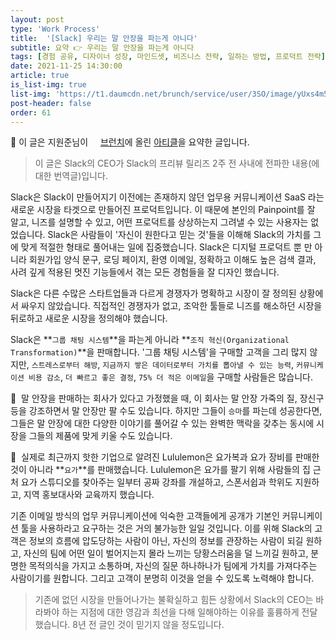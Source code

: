 ```yaml
---
layout: post
type: 'Work Process'
title:  '[Slack] 우리는 말 안장을 파는게 아니다'
subtitle: 요약 👉 우리는 말 안장을 파는게 아니다
tags: [경험 공유, 디자이너 성장, 마인드셋, 비즈니스 전략, 일하는 방법, 프로덕트 전략]
date: 2021-11-25 14:30:00
article: true
is_list-img: true
list-img: 'https://t1.daumcdn.net/brunch/service/user/3SO/image/yUxs4m5Ut2LZ8mUXp8gDIushUhc'
post-header: false
order: 61
---
```


<p class="text-gray">
 🔗 이 글은 지원준님이 <a href='https://brunch.co.kr/@wjchee/' target='blank' rel='nofollow' id='outlink1' onclick='clickedOutlink(outlink1)'><img src='https://www.google.com/s2/favicons?sz=64&domain=https://brunch.co.kr/' style='display:inline; height: 1em; position: relative; bottom: -2px; margin-right: 2px;'>브런치</a>에 올린 <a href='https://brunch.co.kr/@wjchee/3' target='blank' rel='nofollow' id='outlink2' onclick='clickedOutlink(outlink2)'>아티클</a>을 요약한 글입니다.
</p>

> 이 글은 Slack의 CEO가 Slack의 프리뷰 릴리즈 2주 전 사내에 전파한 내용(에 대한 번역글)입니다.

Slack은 Slack이 만들어지기 이전에는 존재하지 않던 업무용 커뮤니케이션 SaaS 라는 새로운 시장을 타겟으로 만들어진 프로덕트입니다. 이 때문에 본인의 Painpoint를 잘 알고, 니즈를 설명할 수 있고, 어떤 프로덕트를 상상하는지 그려낼 수 있는 사용자는 없었습니다. Slack은 사람들이 '자신이 원한다고 믿는 것'들을 이해해 Slack의 가치를 그에 맞게 적절한 형태로 풀어내는 일에 집중했습니다. Slack은 디지털 프로덕트 뿐 만 아니라 회원가입 양식 문구, 로딩 페이지, 환영 이메일, 정확하고 이해도 높은 검색 결과, 사려 깊게 적용된 멋진 기능들에서 겪는 모든 경험들을 잘 디자인 했습니다.

Slack은 다른 수많은 스타트업들과 다르게 경쟁자가 명확하고 시장이 잘 정의된 상황에서 싸우지 않았습니다. 직접적인 경쟁자가 없고, 조악한 툴들로 니즈를 해소하던 시장을 뒤로하고 새로운 시장을 정의해야 했습니다.

Slack은 **`그룹 채팅 시스템`**을 파는게 아니라 **`조직 혁신(Organizational Transformation)`**을 판매합니다. '그룹 채팅 시스템'을 구매할 고객을 그리 많지 않지만, `스트레스로부터 해방`, `지금까지 쌓은 데이터로부터 가치를 뽑아낼 수 있는 능력`, `커뮤니케이션 비용 감소`, `더 빠르고 좋은 결정`, `75% 더 적은 이메일`을 구매할 사람들은 많습니다.

🐴  말 안장을 판매하는 회사가 있다고 가정했을 때, 이 회사는 말 안장 가죽의 질, 장신구 등을 강조하면서 말 안장만 팔 수도 있습니다. 하지만 그들이 `승마`를 파는데 성공한다면, 그들은 말 안장에 대한 다양한 이야기를 풀어갈 수 있는 완벽한 맥락을 갖추는 동시에 시장을 그들의 제품에 맞게 키울 수도 있습니다.

🍋  실제로 최근까지 핫한 기업으로 알려진 Lululemon은 요가복과 요가 장비를 판매한 것이 아니라 **`요가`**를 판매했습니다. Lululemon은 요가를 팔기 위해 사람들의 집 근처 요가 스튜디오를 찾아주는 일부터 공짜 강좌를 개설하고, 스폰서쉽과 학위도 지원하고, 지역 홍보대사와 교육까지 했습니다.

기존 이메일 방식의 업무 커뮤니케이션에 익숙한 고객들에게 공개가 기본인 커뮤니케이션 툴을 사용하라고 요구하는 것은 거의 불가능한 일일 것입니다. 이를 위해 Slack의 고객은 정보의 흐름에 압도당하는 사람이 아닌, 자신의 정보를 관장하는 사람이 되길 원하고, 자신의 팀에 어떤 일이 벌어지는지 몰라 느끼는 당황스러움을 덜 느끼길 원하고, 분명한 목적의식을 가지고 소통하며, 자신의 질문 하나하나가 팀에게 가치를 가져다주는 사람이기를 원합니다. 그리고 고객이 분명히 이것을 얻을 수 있도록 노력해야 합니다.

> 기존에 없던 시장을 만들어나가는 불확실하고 힘든 상황에서 Slack의 CEO는 바라봐야 하는 지점에 대한 영감과 최선을 다해 일해야하는 이유를 훌륭하게 전달했습니다. 8년 전 글인 것이 믿기지 않을 정도입니다.